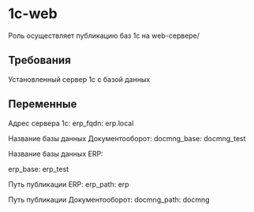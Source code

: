 1c-web
=========

Роль осуществляет публикацию баз 1с на web-сервере/

Требования
------------
Установленный сервер 1с с базой данных

Переменные
--------------

Адрес сервера 1с:
erp_fqdn: erp.local

Название базы данных Документооборот:
docmng_base: docmng_test

Название базы данных ERP:

erp_base: erp_test

Путь публикации ERP:
erp_path: erp

Путь публикации Документооборот:
docmng_path: docmng
